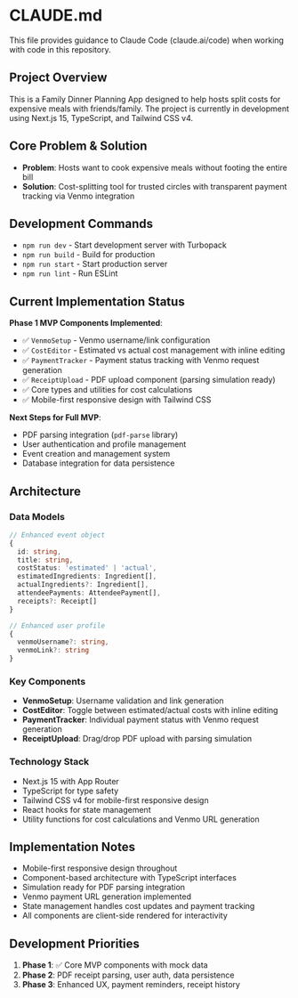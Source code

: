 # CLAUDE.md

This file provides guidance to Claude Code (claude.ai/code) when working with code in this repository.

## Project Overview

This is a Family Dinner Planning App designed to help hosts split costs for expensive meals with friends/family. The project is currently in development using Next.js 15, TypeScript, and Tailwind CSS v4.

## Core Problem & Solution

- **Problem**: Hosts want to cook expensive meals without footing the entire bill
- **Solution**: Cost-splitting tool for trusted circles with transparent payment tracking via Venmo integration

## Development Commands

- `npm run dev` - Start development server with Turbopack
- `npm run build` - Build for production
- `npm run start` - Start production server
- `npm run lint` - Run ESLint

## Current Implementation Status

**Phase 1 MVP Components Implemented**:
- ✅ `VenmoSetup` - Venmo username/link configuration
- ✅ `CostEditor` - Estimated vs actual cost management with inline editing
- ✅ `PaymentTracker` - Payment status tracking with Venmo request generation
- ✅ `ReceiptUpload` - PDF upload component (parsing simulation ready)
- ✅ Core types and utilities for cost calculations
- ✅ Mobile-first responsive design with Tailwind CSS

**Next Steps for Full MVP**:
- PDF parsing integration (`pdf-parse` library)
- User authentication and profile management
- Event creation and management system
- Database integration for data persistence

## Architecture

### Data Models
```typescript
// Enhanced event object
{
  id: string,
  title: string,
  costStatus: 'estimated' | 'actual',
  estimatedIngredients: Ingredient[],
  actualIngredients?: Ingredient[],
  attendeePayments: AttendeePayment[],
  receipts?: Receipt[]
}

// Enhanced user profile
{
  venmoUsername?: string,
  venmoLink?: string
}
```

### Key Components
- **VenmoSetup**: Username validation and link generation
- **CostEditor**: Toggle between estimated/actual costs with inline editing
- **PaymentTracker**: Individual payment status with Venmo request generation
- **ReceiptUpload**: Drag/drop PDF upload with parsing simulation

### Technology Stack
- Next.js 15 with App Router
- TypeScript for type safety
- Tailwind CSS v4 for mobile-first responsive design
- React hooks for state management
- Utility functions for cost calculations and Venmo URL generation

## Implementation Notes

- Mobile-first responsive design throughout
- Component-based architecture with TypeScript interfaces
- Simulation ready for PDF parsing integration
- Venmo payment URL generation implemented
- State management handles cost updates and payment tracking
- All components are client-side rendered for interactivity

## Development Priorities

1. **Phase 1**: ✅ Core MVP components with mock data
2. **Phase 2**: PDF receipt parsing, user auth, data persistence
3. **Phase 3**: Enhanced UX, payment reminders, receipt history